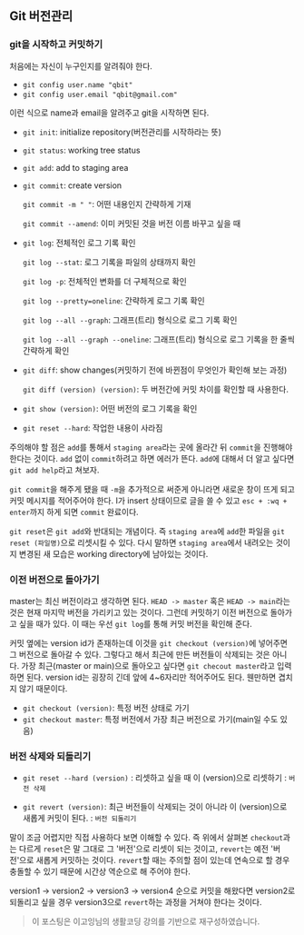 ## Git 버전관리



### git을 시작하고 커밋하기



처음에는 자신이 누구인지를 알려줘야 한다.



- `git config user.name "qbit"`
- `git config user.email "qbit@gmail.com"` 



이런 식으로 name과 email을 알려주고 git을 시작하면 된다.



- `git init`: initialize repository(버전관리를 시작하라는 뜻)

- `git status`: working tree status

- `git add`: add to staging area

- `git commit`: create version

  `git commit -m " "`: 어떤 내용인지 간략하게 기재

  `git commit --amend`: 이미 커밋된 것을 버전 이름 바꾸고 싶을 때

- `git log`: 전체적인 로그 기록 확인

  `git log --stat`: 로그 기록을 파일의 상태까지 확인

  `git log -p`: 전체적인 변화를 더 구체적으로 확인

  `git log --pretty=oneline`: 간략하게 로그 기록 확인

  `git log --all --graph`: 그래프(트리) 형식으로 로그 기록 확인

  `git log --all --graph --oneline`: 그래프(트리) 형식으로 로그 기록을 한 줄씩 간략하게 확인

- `git diff`: show changes(커밋하기 전에 바뀐점이 무엇인가 확인해 보는 과정)

  `git diff (version) (version)`: 두 버전간에 커밋 차이를 확인할 때 사용한다.

- `git show (version)`: 어떤 버전의 로그 기록을 확인

- `git reset --hard`: 작업한 내용이 사라짐



주의해야 할 점은 `add`를 통해서 `staging area`라는 곳에 올라간 뒤 `commit`을 진행해야 한다는 것이다. `add` 없이 `commit`하려고 하면 에러가 뜬다. `add`에 대해서 더 알고 싶다면 `git add help`라고 쳐보자.



`git commit`을 해주게 됐을 때 `-m`을 추가적으로 써준게 아니라면 새로운 창이 뜨게 되고 커밋 메시지를 적어주어야 한다. I가 insert 상태이므로 글을 쓸 수 있고 `esc + :wq + enter`까지 하게 되면 `commit` 완료이다.



`git reset`은 `git add`와 반대되는 개념이다. 즉 `staging area`에 `add`한 파일을 `git reset (파일명)`으로 리셋시킬 수 있다. 다시 말하면 `staging area`에서 내려오는 것이지 변경된 새 모습은 working directory에 남아있는 것이다.



### 이전 버전으로 돌아가기



master는 최신 버전이라고 생각하면 된다. `HEAD -> master` 혹은 `HEAD -> main`라는 것은 현재 마지막 버전을 가리키고 있는 것이다. 그런데 커밋하기 이전 버전으로 돌아가고 싶을 때가 있다. 이 때는 우선 `git log`를 통해 커밋 버전을 확인해 준다. 



커밋 옆에는 version id가 존재하는데 이것을 `git checkout (version)`에 넣어주면 그 버전으로 돌아갈 수 있다. 그렇다고 해서 최근에 만든 버전들이 삭제되는 것은 아니다. 가장 최근(master or main)으로 돌아오고 싶다면 `git checout master`라고 입력하면 된다. version id는 굉장히 긴데 앞에 4~6자리만 적어주어도 된다. 웬만하면 겹치지 않기 때문이다.



- `git checkout (version)`: 특정 버전 상태로 가기
- `git checkout master`: 특정 버전에서 가장 최근 버전으로 가기(main일 수도 있음)



### 버전 삭제와 되돌리기



- `git reset --hard (version)` : 리셋하고 싶을 때 이 (version)으로 리셋하기 : `버전 삭제`

- `git revert (version)`: 최근 버전들이 삭제되는 것이 아니라 이 (version)으로 새롭게 커밋이 된다. : `버전 되돌리기`



말이 조금 어렵지만 직접 사용하다 보면 이해할 수 있다. 즉 위에서 살펴본 `checkout`과는 다르게 `reset`은 말 그대로 그 '버전'으로 리셋이 되는 것이고, `revert`는 예전 '버전'으로 새롭게 커밋하는 것이다. `revert`할 때는 주의할 점이 있는데 연속으로 할 경우 충돌할 수 있기 때문에 시간상 역순으로 해 주어야 한다.



version1 -> version2 -> version3 -> version4 순으로 커밋을 해왔다면 version2로 되돌리고 싶을 경우 version3으로 `revert`하는 과정을 거쳐야 한다는 것이다.



> 이 포스팅은 이고잉님의 생활코딩 강의를 기반으로 재구성하였습니다.




